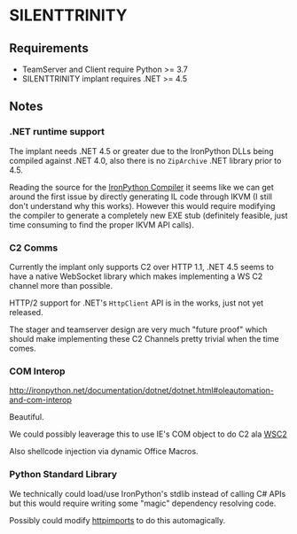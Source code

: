 # SILENTTRINITY

## Requirements

- TeamServer and Client require Python >= 3.7
- SILENTTRINITY implant requires .NET >= 4.5

## Notes

### .NET runtime support

The implant needs .NET 4.5 or greater due to the IronPython DLLs being compiled against .NET 4.0, also there is no `ZipArchive` .NET library prior to 4.5.

Reading the source for the [IronPython Compiler](https://github.com/IronLanguages/ironpython2/tree/master/Src/IronPythonCompiler) it seems like we can get around the first issue by directly generating IL code through IKVM (I still don't understand why this works). However this would require modifying the compiler to generate a completely new EXE stub (definitely feasible, just time consuming to find the proper IKVM API calls).

### C2 Comms

Currently the implant only supports C2 over HTTP 1.1, .NET 4.5 seems to have a native WebSocket library which makes implementing a WS C2 channel more than possible.

HTTP/2 support for .NET's `HttpClient` API is in the works, just not yet released.

The stager and teamserver design are very much "future proof" which should make implementing these C2 Channels pretty trivial when the time comes.

### COM Interop

http://ironpython.net/documentation/dotnet/dotnet.html#oleautomation-and-com-interop

Beautiful.

We could possibly leaverage this to use IE's COM object to do C2 ala [WSC2](https://github.com/Arno0x/WSC2)

Also shellcode injection via dynamic Office Macros.

### Python Standard Library

We technically could load/use IronPython's stdlib instead of calling C# APIs but this would require writing some "magic" dependency resolving code. 

Possibly could modify [httpimports](https://github.com/operatorequals/httpimport) to do this automagically.


